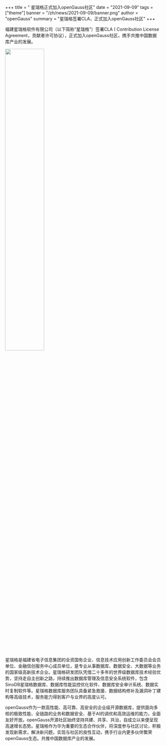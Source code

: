 ﻿+++
title = " 星瑞格正式加入openGauss社区"
date = "2021-09-09"
tags = ["theme"]
banner = "/zh/news/2021-09-09/banner.png"
author = "openGauss"
summary = "星瑞格签署CLA，正式加入openGauss社区"
+++


福建星瑞格软件有限公司（以下简称“星瑞格”）签署CLA ( Contribution License Agreement，贡献者许可协议），正式加入openGauss社区，携手共推中国数据库产业的发展。

<img src="/zh/news/2021-09-09/banner.png" style="width: 50%">


星瑞格是福建省电子信息集团的全资国有企业、信息技术应用创新工作委员会会员单位、金融信创服务中心成员单位，是专业从事数据库、数据安全、大数据等业务的国家级高新技术企业。星瑞格研发团队凭借二十多年的世界级数据库技术经验优势，坚持走自主创新之路，持续推出数据库管理及信息安全系统软件，包含SinoDB星瑞格数据库、数据库性能监控优化软件、数据库安全审计系统、数据实时复制软件等。星瑞格数据库服务团队具备紧急救援、数据结构修补及漏洞补丁建构等高级技术，服务能力得到客户与业界的高度认可。

openGauss作为一款高性能、高可靠、高安全的企业级开源数据库，提供面向多核的极致性能、全链路的业务和数据安全、基于AI的调优和高效运维的能力，全面友好开放。openGauss开源社区始终坚持共建、共享、共治，自成立以来便呈现高速增长态势。星瑞格作为华为重要的生态合作伙伴，将深度参与社区讨论，积极发现新需求，解决新问题，实现与社区的良性互动，携手行业内更多伙伴繁荣openGauss生态。共推中国数据库产业的发展。